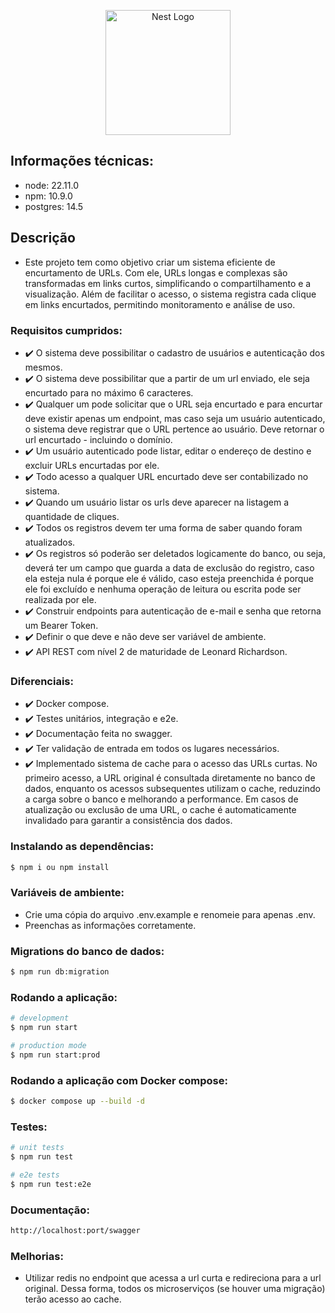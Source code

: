 <p align="center">
  <a href="http://nestjs.com/" target="blank"><img src="https://nestjs.com/img/logo-small.svg" width="200" alt="Nest Logo" /></a>
</p>

## Informações técnicas:
- node: 22.11.0
- npm: 10.9.0
- postgres: 14.5

## Descrição
- Este projeto tem como objetivo criar um sistema eficiente de encurtamento de URLs. Com ele, URLs longas e complexas são transformadas em links curtos, simplificando o compartilhamento e a visualização. Além de facilitar o acesso, o sistema registra cada clique em links encurtados, permitindo monitoramento e análise de uso.

### Requisitos cumpridos:
- ✔️ O sistema deve possibilitar o cadastro de usuários e autenticação dos mesmos.
- ✔️ O sistema deve possibilitar que a partir de um url enviado, ele seja encurtado para no máximo 6 caracteres.
- ✔️ Qualquer um pode solicitar que o URL seja encurtado e para encurtar deve existir apenas um endpoint, mas caso seja um usuário autenticado, o sistema deve registrar que o URL pertence ao usuário. Deve retornar o url encurtado - incluindo o domínio.
- ✔️ Um usuário autenticado pode listar, editar o endereço de destino e excluir URLs encurtadas por ele.
- ✔️ Todo acesso a qualquer URL encurtado deve ser contabilizado no sistema.
- ✔️ Quando um usuário listar os urls deve aparecer na listagem a quantidade de cliques.
- ✔️ Todos os registros devem ter uma forma de saber quando foram atualizados.
- ✔️ Os registros só poderão ser deletados logicamente do banco, ou seja, deverá ter um campo que guarda a data de exclusão do registro, caso ela esteja nula é porque ele é válido, caso esteja preenchida é porque ele foi excluído e nenhuma operação de leitura ou escrita pode ser realizada por ele.
- ✔️ Construir endpoints para autenticação de e-mail e senha que retorna um Bearer Token.
- ✔️ Definir o que deve e não deve ser variável de ambiente.
- ✔️ API REST com nível 2 de maturidade de Leonard Richardson.

### Diferenciais:
- ✔️ Docker compose.
- ✔️ Testes unitários, integração e e2e.
- ✔️ Documentação feita no swagger.
- ✔️ Ter validação de entrada em todos os lugares necessários.
- ✔️ Implementado sistema de cache para o acesso das URLs curtas. No primeiro acesso, a URL original é consultada diretamente no banco de dados, enquanto os acessos subsequentes utilizam o cache, reduzindo a carga sobre o banco e melhorando a performance. Em casos de atualização ou exclusão de uma URL, o cache é automaticamente invalidado para garantir a consistência dos dados.

### Instalando as dependências:
```bash
$ npm i ou npm install
```

### Variáveis de ambiente:
- Crie uma cópia do arquivo .env.example e renomeie para apenas .env.
- Preenchas as informações corretamente.

### Migrations do banco de dados:
```bash
$ npm run db:migration
```

### Rodando a aplicação:
```bash
# development
$ npm run start

# production mode
$ npm run start:prod
```

### Rodando a aplicação com Docker compose:
```bash
$ docker compose up --build -d
```

### Testes:
```bash
# unit tests
$ npm run test

# e2e tests
$ npm run test:e2e
```

### Documentação:
```bash
http://localhost:port/swagger
```

### Melhorias:
- Utilizar redis no endpoint que acessa a url curta e redireciona para a url original. Dessa forma, todos os microserviços (se houver uma migração) terão acesso ao cache.
